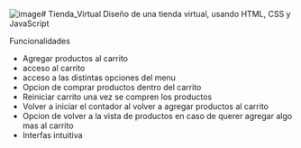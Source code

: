 ![image](https://github.com/user-attachments/assets/7a67608d-92aa-4873-b5a0-58b94106d8bc)# Tienda_Virtual
Diseño de una tienda virtual, usando HTML, CSS y JavaScript

Funcionalidades
- Agregar productos al carrito
- acceso al carrito
- acceso a las distintas opciones del menu
- Opcion de comprar productos dentro del carrito
- Reiniciar carrito una vez se compren los productos
- Volver a iniciar el contador al volver a agregar productos al carrito
- Opcion de volver a la vista de productos en caso de querer agregar algo mas al carrito
- Interfas intuitiva

  
